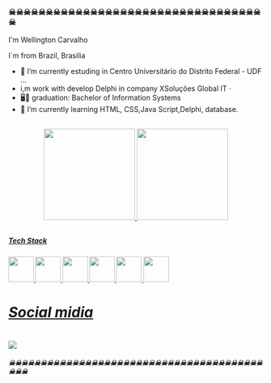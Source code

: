 ### ☠☠☠☠☠☠☠☠☠☠☠☠☠☠☠☠☠☠☠☠☠☠☠☠☠☠☠☠☠☠☠☠☠☠☠

 I'm Wellington Carvalho 
 
 I´m from Brazil, Brasilia

- 🔭 I’m currently estuding in Centro Universitário do Distrito Federal - UDF  ...
-  i,m work with develop Delphi in company XSoluções Global IT · 
- 🖥💾 graduation: Bachelor of Information Systems
- 🌱 I’m currently learning HTML, CSS,Java Script,Delphi, database.
##
<div align="center">
  <a href="https://github.com/aguiarwellington">
  <img height="180em" src="https://github-readme-stats.vercel.app/api?username=aguiarwellington&show_icons=true&theme=dark&include_all_commits=true&count_private=true"/>
  <img height="180em" src="https://github-readme-stats.vercel.app/api/top-langs/?username=aguiarwellington&layout=compact&langs_count=7&theme=dark"/>
</div>
 
 ##
 <h5> Tech Stack<h5>
 <img height="50em" src="https://cdn.jsdelivr.net/gh/devicons/devicon/icons/html5/html5-original.svg" />
 <img height="50em" src="https://cdn.jsdelivr.net/gh/devicons/devicon/icons/css3/css3-original.svg" />
 <img height="50em" src="https://cdn.jsdelivr.net/gh/devicons/devicon/icons/c/c-original.svg" />
 <img  height="50em" src="https://cdn.jsdelivr.net/gh/devicons/devicon/icons/php/php-original.svg" />
 <img  height="50em" src="https://cdn.jsdelivr.net/gh/devicons/devicon/icons/java/java-original-wordmark.svg" />
 <img height="50em" src="https://cdn.jsdelivr.net/gh/devicons/devicon/icons/javascript/javascript-original.svg" />


<div>
 <h1> Social midia<h1>
<a href="https://instagram.com/wellington_carvalho008" target="_blank"><img src="https://img.shields.io/badge/-Instagram-%23E4405F?style=for-the-badge&logo=instagram&logoColor=white" target="_blank"></a>
</div>
☠☠☠☠☠☠☠☠☠☠☠☠☠☠☠☠☠☠☠☠☠☠☠☠☠☠☠☠☠☠☠☠☠☠☠☠☠☠☠☠☠☠☠
